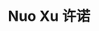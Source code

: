 ---
layout: page
title: Nuo Xu 许诺
description: Master's Student<br />硕士研究生<br />&nbsp;
img: /assets/img/icon6.png
email: 12133168@mail.sustech.edu.cn
bio: >
    An Ionian of deep resolve, Yasuo is an agile swordsman who wields the air itself against his enemies. As a proud young man, he was falsely accused of murdering his master—unable to prove his innocence, he was forced to slay his own brother in self defense. Even after his master's true killer was revealed, Yasuo still could not forgive himself for all he had done, and now wanders his homeland with only the wind to guide his blade.
bio_cn: >
    这个人很懒，什么也没留下。
importance: 3
category: student
---
